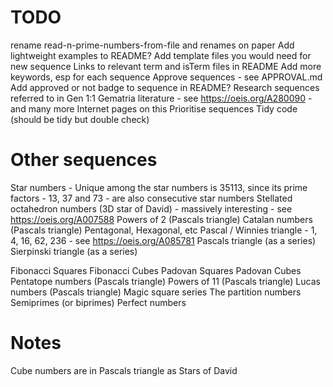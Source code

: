 # TODO

rename read-n-prime-numbers-from-file and renames on paper
Add lightweight examples to README?
Add template files you would need for new sequence
Links to relevant term and isTerm files in README
Add more keywords, esp for each sequence
Approve sequences - see APPROVAL.md
Add approved or not badge to sequence in README?
Research sequences referred to in Gen 1:1 Gematria literature - see https://oeis.org/A280090 - and many more Internet pages on this
Prioritise sequences
Tidy code (should be tidy but double check)

# Other sequences

Star numbers - Unique among the star numbers is 35113, since its prime factors - 13, 37 and 73 - are also consecutive star numbers
Stellated octahedron numbers (3D star of David) - massively interesting - see https://oeis.org/A007588
Powers of 2 (Pascals triangle)
Catalan numbers (Pascals triangle)
Pentagonal, Hexagonal, etc
Pascal / Winnies triangle - 1, 4, 16, 62, 236 - see https://oeis.org/A085781
Pascals triangle (as a series)
Sierpinski triangle (as a series)

Fibonacci Squares
Fibonacci Cubes
Padovan Squares
Padovan Cubes
Pentatope numbers (Pascals triangle)
Powers of 11 (Pascals triangle)
Lucas numbers (Pascals triangle)
Magic square series
The partition numbers
Semiprimes (or biprimes)
Perfect numbers

# Notes

Cube numbers are in Pascals triangle as Stars of David
